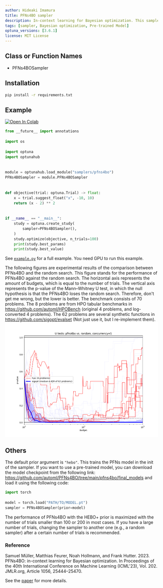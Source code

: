 ```yaml
---
author: Hideaki Imamura
title: PFNs4BO sampler
description: In-context learning for Bayesian optimization. This sampler uses Prior-data Fitted Networks (PFNs) as a surrogate model for Bayesian optimization.
tags: [sampler, Bayesian optimization, Pre-trained Model]
optuna_versions: [3.6.1]
license: MIT License
---
```


## Class or Function Names

- PFNs4BOSampler

## Installation

```bash
pip install -r requirements.txt
```

## Example

[![Open In Colab](https://colab.research.google.com/assets/colab-badge.svg)](https://colab.research.google.com/github/optuna/optunahub-registry/blob/main/package/samplers/pfns4bo/example.ipynb)

```python
from __future__ import annotations

import os

import optuna
import optunahub


module = optunahub.load_module("samplers/pfns4bo")
PFNs4BOSampler = module.PFNs4BOSampler


def objective(trial: optuna.Trial) -> float:
    x = trial.suggest_float("x", -10, 10)
    return (x - 2) ** 2


if __name__ == "__main__":
    study = optuna.create_study(
        sampler=PFNs4BOSampler(),
    )
    study.optimize(objective, n_trials=100)
    print(study.best_params)
    print(study.best_value)
```

See [`example.py`](https://github.com/optuna/optunahub-registry/blob/main/package/samplers/pfns4bo/example.py) for a full example. You need GPU to run this example.

The following figures are experimental results of the comparison between PFNs4BO and the random search.
This figure stands for the performance of PFNs4BO against the random search. The horizontal axis represents the amount of budgets, which is equal to the number of trials. The vertical axis represents the p-value of the Mann–Whitney U test, in which the null hypothesis is that the PFNs4BO loses the random search. Therefore, don't get me wrong, but the lower is better.
The benchmark consists of 70 problems. The 8 problems are from HPO tabular benchmarks in https://github.com/automl/HPOBench (original 4 problems, and log-converted 4 problems). The 62 problems are several synthetic functions in https://github.com/sigopt/evalset (Not just use it, but I re-implement them).
![Comparison between PFNs4BO and random search](images/compare2-pfns4bo-vs-random-1.png "Comparison between PFNs4BO and random search")

## Others

The default prior argument is `"hebo"`. This trains the PFNs model in the init of the sampler. If you want to use a pre-trained model, you can download the model checkpoint from the following link: https://github.com/automl/PFNs4BO/tree/main/pfns4bo/final_models and load it using the following code:

```python
import torch

model = torch.load("PATH/TO/MODEL.pt")
sampler = PFNs4BOSampler(prior=model)
```

The performance of PFNs4BO with the HEBO+ prior is maximized with the number of trials smaller than 100 or 200 in most cases. If you have a large number of trials, changing the sampler to another one (e.g., a random sampler) after a certain number of trials is recommended.

### Reference

Samuel Müller, Matthias Feurer, Noah Hollmann, and Frank Hutter. 2023. PFNs4BO: in-context learning for Bayesian optimization. In Proceedings of the 40th International Conference on Machine Learning (ICML'23), Vol. 202. JMLR.org, Article 1056, 25444–25470.

See the [paper](https://arxiv.org/abs/2305.17535) for more details.

